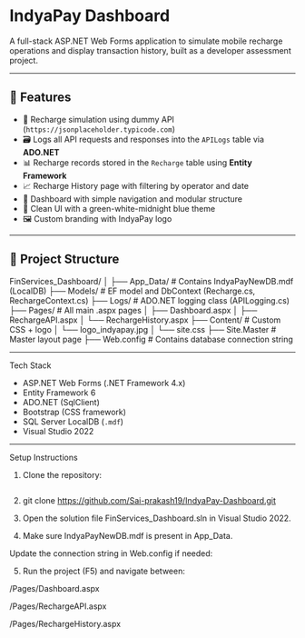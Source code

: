 # IndyaPay Dashboard

A full-stack ASP.NET Web Forms application to simulate mobile recharge operations and display transaction history, built as a developer assessment project.

---

## 🚀 Features

- 🔌 Recharge simulation using dummy API (`https://jsonplaceholder.typicode.com`)
- 🗃️ Logs all API requests and responses into the `APILogs` table via **ADO.NET**
- 📊 Recharge records stored in the `Recharge` table using **Entity Framework**
- 📈 Recharge History page with filtering by operator and date
- 🧭 Dashboard with simple navigation and modular structure
- 🎨 Clean UI with a green-white-midnight blue theme
- 🖼️ Custom branding with IndyaPay logo

---

## 📁 Project Structure

FinServices_Dashboard/
│
├── App_Data/ # Contains IndyaPayNewDB.mdf (LocalDB)
├── Models/ # EF model and DbContext (Recharge.cs, RechargeContext.cs)
├── Logs/ # ADO.NET logging class (APILogging.cs)
├── Pages/ # All main .aspx pages
│ ├── Dashboard.aspx
│ ├── RechargeAPI.aspx
│ └── RechargeHistory.aspx
├── Content/ # Custom CSS + logo
│ └── logo_indyapay.jpg
│ └── site.css
├── Site.Master # Master layout page
├── Web.config # Contains database connection string


---

Tech Stack

- ASP.NET Web Forms (.NET Framework 4.x)
- Entity Framework 6
- ADO.NET (SqlClient)
- Bootstrap (CSS framework)
- SQL Server LocalDB (`.mdf`)
- Visual Studio 2022

---

Setup Instructions

1. Clone the repository:
   ```bash
2. git clone https://github.com/Sai-prakash19/IndyaPay-Dashboard.git

3. Open the solution file FinServices_Dashboard.sln in Visual Studio 2022.

4. Make sure IndyaPayNewDB.mdf is present in App_Data.

Update the connection string in Web.config if needed:
<connectionStrings>
  <add name="RechargeDB1"
       connectionString="Data Source=(LocalDB)\MSSQLLocalDB;AttachDbFilename=|DataDirectory|\IndyaPayNewDB.mdf;Integrated Security=True;MultipleActiveResultSets=True"
       providerName="System.Data.SqlClient" />
</connectionStrings>

5. Run the project (F5) and navigate between:

/Pages/Dashboard.aspx

/Pages/RechargeAPI.aspx

/Pages/RechargeHistory.aspx
